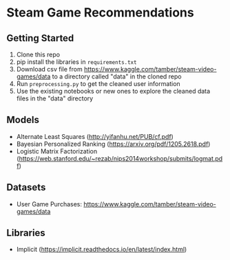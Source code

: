 # Steam Game Recommendations

## Getting Started

1. Clone this repo
1. pip install the libraries in `requirements.txt`
1. Download csv file from https://www.kaggle.com/tamber/steam-video-games/data to a directory called "data" in the cloned repo
1. Run `preprocessing.py` to get the cleaned user information
1. Use the existing notebooks or new ones to explore the cleaned data files in the "data" directory

## Models

- Alternate Least Squares (http://yifanhu.net/PUB/cf.pdf)
- Bayesian Personalized Ranking (https://arxiv.org/pdf/1205.2618.pdf)
- Logistic Matrix Factorization (https://web.stanford.edu/~rezab/nips2014workshop/submits/logmat.pdf)

## Datasets

- User Game Purchases: https://www.kaggle.com/tamber/steam-video-games/data

## Libraries

- Implicit (https://implicit.readthedocs.io/en/latest/index.html)
